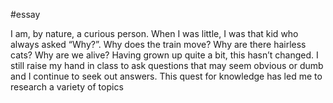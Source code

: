 #essay 

I am, by nature, a curious person. When I was little, I was that kid who always asked “Why?”. Why does the train move? Why are there hairless cats? Why are we alive? Having grown up quite a bit, this hasn’t changed. I still raise my hand in class to ask questions that may seem obvious or dumb and I continue to seek out answers. This quest for knowledge has led me to research a variety of topics